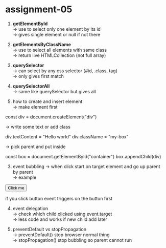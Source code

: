 # assignment-05  

1. **getElementById**  
   -> use to select only one element by its id  
   -> gives single element or null if not there  

2. **getElementsByClassName**  
   -> use to select all elements with same class  
   -> return live HTMLCollection (not full array)  

3. **querySelector**  
   -> can select by any css selector (#id, .class, tag)  
   -> only gives first match  

4. **querySelectorAll**  
   -> same like querySelector but gives all  

2. how to create and insert element  
-> make element first  

const div = document.createElement("div")

-> write some text or add class  

div.textContent = "Hello world"
div.className = "my-box"

-> pick parent and put inside  

const box = document.getElementById("container")
box.appendChild(div)
 
3. event bubbling 
-> when click start on target element and go up parent by parent  
-> example  

<div id="parent">
  <button id="child">Click me</button>
</div>

if you click button event triggers on the button first

4. event delegation    
-> check which child clicked using event.target  
-> less code and works if new child add later  

5. preventDefault vs stopPropagation  
-> preventDefault() stop browser normal thing  
-> stopPropagation() stop bubbling so parent cannot run  
